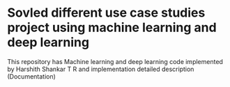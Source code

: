 # Sovled different use case studies project using machine learning and deep learning
This repository has Machine learning and deep learning code implemented by Harshith Shankar T R and implementation detailed description (Documentation)
